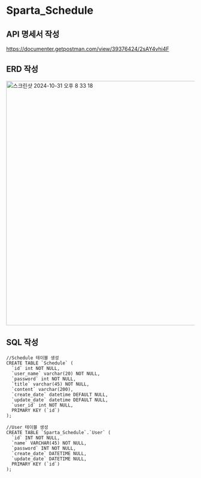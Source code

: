 # Sparta_Schedule

## API 명세서 작성
https://documenter.getpostman.com/view/39376424/2sAY4vhi4F

## ERD 작성
<img width="651" alt="스크린샷 2024-10-31 오후 8 33 18" src="https://github.com/user-attachments/assets/a3368062-cc71-4123-ac82-2f5c953b76d7">



## SQL 작성
```
//Schedule 테이블 생성
CREATE TABLE `Schedule` (
  `id` int NOT NULL,
  `user_name` varchar(20) NOT NULL,
  `password` int NOT NULL,
  `title` varchar(45) NOT NULL,
  `content` varchar(200),
  `create_date` datetime DEFAULT NULL,
  `update_date` datetime DEFAULT NULL,
  `user_id` int NOT NULL,
  PRIMARY KEY (`id`)
);

//User 테이블 생성
CREATE TABLE `Sparta_Schedule`.`User` (
  `id` INT NOT NULL,
  `name` VARCHAR(45) NOT NULL,
  `password` INT NOT NULL,
  `create_date` DATETIME NULL,
  `update_date` DATETIME NULL,
  PRIMARY KEY (`id`)
);
```
